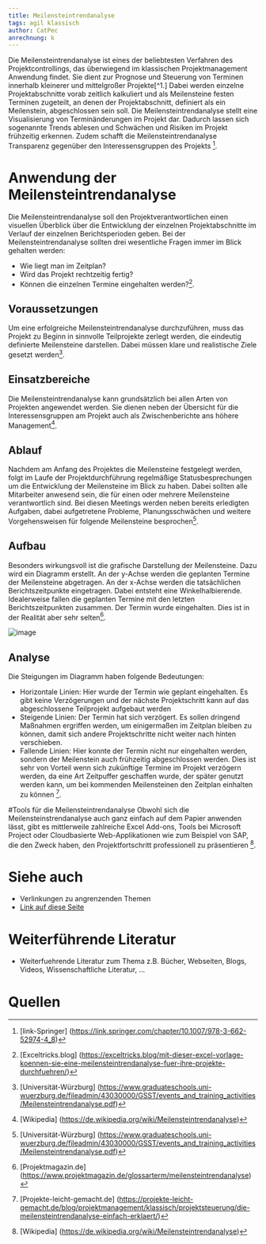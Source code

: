 ```yaml
---
title: Meilensteintrendanalyse
tags: agil klassisch
author: CatPec
anrechnung: k 
---
```

Die Meilensteintrendanalyse ist eines der beliebtesten Verfahren des Projektcontrollings, das überwiegend im klassischen Projektmanagement Anwendung findet. Sie dient zur Prognose und Steuerung von Terminen innerhalb kleinerer und mittelgroßer Projekte[^1.] Dabei werden einzelne Projektabschnitte vorab zeitlich kalkuliert und als Meilensteine festen Terminen zugeteilt, an denen der Projektabschnitt, definiert als ein Meilenstein, abgeschlossen sein soll. Die Meilensteintrendanalyse stellt eine Visualisierung von Terminänderungen im Projekt dar. Dadurch lassen sich sogenannte Trends ablesen und Schwächen und Risiken im Projekt frühzeitig erkennen. Zudem schafft die Meilensteintrendanalyse Transparenz gegenüber den Interessensgruppen des Projekts [^2]. 


# Anwendung der Meilensteintrendanalyse

Die Meilensteintrendanalyse soll den Projektverantwortlichen einen visuellen Überblick über die Entwicklung der einzelnen Projektabschnitte im Verlauf der einzelnen Berichtsperioden geben. Bei der Meilensteintrendanalyse sollten drei wesentliche Fragen immer im Blick gehalten werden:

* Wie liegt man im Zeitplan?
* Wird das Projekt rechtzeitig fertig?
* Können die einzelnen Termine eingehalten werden?[^3].

## Voraussetzungen
Um eine erfolgreiche Meilensteintrendanalyse durchzuführen, muss das Projekt zu Beginn in sinnvolle Teilprojekte zerlegt werden, die eindeutig definierte Meilensteine darstellen. Dabei müssen klare und realistische Ziele gesetzt werden[^4].

## Einsatzbereiche
Die Meilensteintrendanalyse kann grundsätzlich bei allen Arten von Projekten angewendet werden. Sie dienen neben der Übersicht für die Interessensgruppen am Projekt auch als Zwischenberichte ans höhere Management[^5].

## Ablauf
Nachdem am Anfang des Projektes die Meilensteine festgelegt werden, folgt im Laufe der Projektdurchführung regelmäßige Statusbesprechungen um die Entwicklung der Meilensteine im Blick zu haben. Dabei sollten alle Mitarbeiter anwesend sein, die für einen oder mehrere Meilensteine verantwortlich sind. Bei diesen Meetings werden neben bereits erledigten Aufgaben, dabei aufgetretene Probleme, Planungsschwächen und weitere Vorgehensweisen für folgende Meilensteine besprochen[^4]. 

## Aufbau
Besonders wirkungsvoll ist die grafische Darstellung der Meilensteine. Dazu wird ein Diagramm erstellt. An der y-Achse werden die geplanten Termine der Meilensteine abgetragen. An der x-Achse werden die tatsächlichen Berichtszeitpunkte eingetragen. Dabei entsteht eine Winkelhalbierende. Idealerweise fallen die geplanten Termine mit den letzten Berichtszeitpunkten zusammen. Der Termin wurde eingehalten. Dies ist in der Realität aber sehr selten[^6].

![image](https://user-images.githubusercontent.com/92922561/141102712-a9303b9b-83bd-424f-9a6b-8bb75ccfd1aa.png)

## Analyse
Die Steigungen im Diagramm haben folgende Bedeutungen:

* Horizontale Linien: Hier wurde der Termin wie geplant eingehalten. Es gibt keine Verzögerungen und der nächste Projektschritt kann auf das abgeschlossene Teilprojekt aufgebaut werden
* Steigende Linien: Der Termin hat sich verzögert. Es sollen dringend Maßnahmen ergriffen werden, um einigermaßen im Zeitplan bleiben zu können, damit sich andere Projektschritte nicht weiter nach hinten verschieben.
* Fallende Linien: Hier konnte der Termin nicht nur eingehalten werden, sondern der Meilenstein auch frühzeitig abgeschlossen werden. Dies ist sehr von Vorteil wenn sich zukünftige Termine im Projekt verzögern werden, da eine Art Zeitpuffer geschaffen wurde, der später genutzt werden kann, um bei kommenden Meilensteinen den Zeitplan einhalten zu können [^1].

#Tools für die Meilensteintrendanalyse 
Obwohl sich die Meilensteinstrendanalyse auch ganz einfach auf dem Papier anwenden lässt, gibt es mittlerweile zahlreiche Excel Add-ons, Tools bei Microsoft Project oder Cloudbasierte Web-Applikationen wie zum Beispiel von SAP, die den Zweck haben, den Projektfortschritt professionell zu präsentieren [^5].

# Siehe auch

* Verlinkungen zu angrenzenden Themen
* [Link auf diese Seite](Meilensteintrendanalyse.md)

# Weiterführende Literatur

* Weiterfuehrende Literatur zum Thema z.B. Bücher, Webseiten, Blogs, Videos, Wissenschaftliche Literatur, ...

# Quellen

[^1]: [Projekte-leicht-gemacht.de] (https://projekte-leicht-gemacht.de/blog/projektmanagement/klassisch/projektsteuerung/die-meilensteintrendanalyse-einfach-erklaert/)
[^2]: [link-Springer] (https://link.springer.com/chapter/10.1007/978-3-662-52974-4_8)
[^3]: [Exceltricks.blog] (https://exceltricks.blog/mit-dieser-excel-vorlage-koennen-sie-eine-meilensteintrendanalyse-fuer-ihre-projekte-durchfuehren/)
[^4]: [Universität-Würzburg] (https://www.graduateschools.uni-wuerzburg.de/fileadmin/43030000/GSST/events_and_training_activities/Meilensteintrendanalyse.pdf)
[^5]: [Wikipedia] (https://de.wikipedia.org/wiki/Meilensteintrendanalyse) 
[^6]: [Projektmagazin.de] (https://www.projektmagazin.de/glossarterm/meilensteintrendanalyse)

